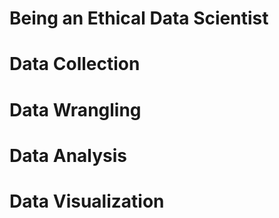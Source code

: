 # Being an Ethical Data Scientist

# Data Collection

# Data Wrangling

# Data Analysis

# Data Visualization
